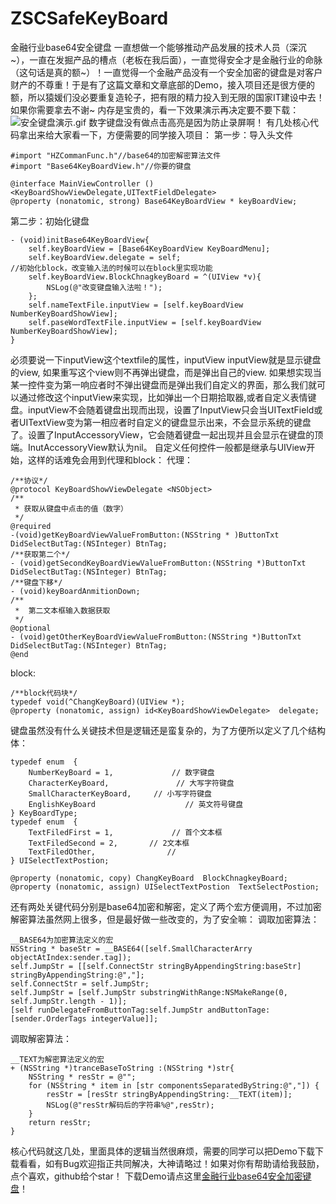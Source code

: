 # ZSCSafeKeyBoard
金融行业base64安全键盘
一直想做一个能够推动产品发展的技术人员（深沉~），一直在发掘产品的槽点（老板在我后面），一直觉得安全才是金融行业的命脉（这句话是真的额~）！一直觉得一个金融产品没有一个安全加密的键盘是对客户财产的不尊重！于是有了这篇文章和文章底部的Demo，接入项目还是很方便的额，所以猿媛们没必要重复造轮子，把有限的精力投入到无限的国家IT建设中去！如果你需要拿去不谢~
内存是宝贵的，看一下效果演示再决定要不要下载：
![安全键盘演示.gif](http://upload-images.jianshu.io/upload_images/2189030-3f71ba52560c4d69.gif?imageMogr2/auto-orient/strip)
数字键盘没有做点击高亮是因为防止录屏啊！
有几处核心代码拿出来给大家看一下，方便需要的同学接入项目：
第一步：导入头文件
```
#import "HZCommanFunc.h"//base64的加密解密算法文件
#import "Base64KeyBoardView.h"//你要的键盘

@interface MainViewController ()<KeyBoardShowViewDelegate,UITextFieldDelegate>
@property (nonatomic, strong) Base64KeyBoardView * keyBoardView;

```
第二步：初始化键盘
```
- (void)initBase64KeyBoardView{
    self.keyBoardView = [Base64KeyBoardView KeyBoardMenu];
    self.keyBoardView.delegate = self;
//初始化block，改变输入法的时候可以在block里实现功能
    self.keyBoardView.BlockChnagkeyBoard = ^(UIView *v){
        NSLog(@"改变键盘输入法啦！");
    };
    self.nameTextFile.inputView = [self.keyBoardView NumberKeyBoardShowView];
    self.paseWordTextFile.inputView = [self.keyBoardView NumberKeyBoardShowView];
}
```
必须要说一下inputView这个textfile的属性，inputView
inputView就是显示键盘的view,
如果重写这个view则不再弹出键盘，而是弹出自己的view.
如果想实现当某一控件变为第一响应者时不弹出键盘而是弹出我们自定义的界面，那么我们就可以通过修改这个inputView来实现，比如弹出一个日期拾取器,或者自定义表情键盘。inputView不会随着键盘出现而出现，设置了InputView只会当UITextField或者UITextView变为第一相应者时自定义的键盘显示出来，不会显示系统的键盘了。设置了InputAccessoryView，它会随着键盘一起出现并且会显示在键盘的顶端。InutAccessoryView默认为nil。
自定义任何控件一般都是继承与UIView开始，这样的话难免会用到代理和block：
代理：
```
/**协议*/
@protocol KeyBoardShowViewDelegate <NSObject>
/**
 * 获取从键盘中点击的值（数字）
 */
@required
-(void)getKeyBoardViewValueFromButton:(NSString * )ButtonTxt DidSelectButTag:(NSInteger) BtnTag;
/**获取第二个*/
- (void)getSecondKeyBoardViewValueFromButton:(NSString *)ButtonTxt DidSelectButTag:(NSInteger) BtnTag;
/**键盘下移*/
- (void)keyBoardAnmitionDown;
/**
 *  第二文本框输入数据获取
 */
@optional
- (void)getOtherKeyBoardViewValueFromButton:(NSString *)ButtonTxt DidSelectButTag:(NSInteger) BtnTag;
@end
```
block:
```
/**block代码块*/
typedef void(^ChangKeyBoard)(UIView *);
@property (nonatomic, assign) id<KeyBoardShowViewDelegate>  delegate;
```
键盘虽然没有什么关键技术但是逻辑还是蛮复杂的，为了方便所以定义了几个结构体：
```
typedef enum  {
    NumberKeyBoard = 1,             // 数字键盘
    CharacterKeyBoard,               // 大写字符键盘
    SmallCharacterKeyBoard,     // 小写字符键盘
    EnglishKeyBoard                    // 英文符号键盘
} KeyBoardType;
typedef enum  {
    TextFiledFirst = 1,             // 首个文本框
    TextFiledSecond = 2,       // 2文本框
    TextFiledOther,                //
} UISelectTextPostion;

@property (nonatomic, copy) ChangKeyBoard  BlockChnagkeyBoard;
@property (nonatomic, assign) UISelectTextPostion  TextSelectPostion;
```
还有两处关键代码分别是base64加密和解密，定义了两个宏方便调用，不过加密解密算法虽然网上很多，但是最好做一些改变的，为了安全嘛：
调取加密算法：
```
__BASE64为加密算法定义的宏
NSString * baseStr = __BASE64([self.SmallCharacterArry objectAtIndex:sender.tag]);
self.JumpStr = [[self.ConnectStr stringByAppendingString:baseStr] stringByAppendingString:@","];
self.ConnectStr = self.JumpStr;
self.JumpStr = [self.JumpStr substringWithRange:NSMakeRange(0, self.JumpStr.length - 1)];
[self runDelegateFromButtonTag:self.JumpStr andButtonTage:[sender.OrderTags integerValue]];
```
调取解密算法：
```
__TEXT为解密算法定义的宏
+ (NSString *)tranceBaseToString :(NSString *)str{
    NSString * resStr = @"";
    for (NSString * item in [str componentsSeparatedByString:@","]) {
        resStr = [resStr stringByAppendingString:__TEXT(item)];
        NSLog(@"resStr解码后的字符串%@",resStr);
    }
    return resStr;
}
```
核心代码就这几处，里面具体的逻辑当然很麻烦，需要的同学可以把Demo下载下载看看，如有Bug欢迎指正共同解决，大神请略过！如果对你有帮助请给我鼓励，点个喜欢，github给个star！
下载Demo请点这里[金融行业base64安全加密键盘](https://github.com/zhsongchao/ZSCSafeKeyBoard)！
